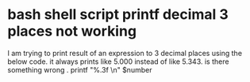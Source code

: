 
# bash shell script printf decimal 3 places not working

I am trying to print result of an expression to 3 decimal places using the below code. it always prints like 5.000 instead of like 5.343. is there something wrong .
printf "%.3f \n" $number


        